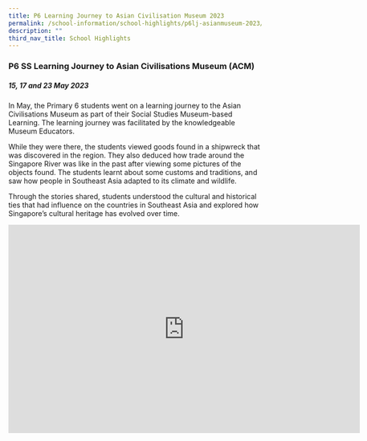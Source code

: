 ```yaml
---
title: P6 Learning Journey to Asian Civilisation Museum 2023
permalink: /school-information/school-highlights/p6lj-asianmuseum-2023/
description: ""
third_nav_title: School Highlights
---
```

### P6 SS Learning Journey to Asian Civilisations Museum (ACM)

##### 15, 17 and 23 May 2023

In May, the Primary 6 students went on a learning journey to the Asian Civilisations Museum as part of their Social Studies Museum-based Learning. The learning journey was facilitated by the knowledgeable Museum Educators.

While they were there, the students viewed goods found in a shipwreck that was discovered in the region. They also deduced how trade around the Singapore River was like in the past after viewing some pictures of the objects found. The students learnt about some customs and traditions, and saw how people in Southeast Asia adapted to its climate and wildlife.



Through the stories shared, students understood the cultural and historical ties that had influence on the countries in Southeast Asia and explored how Singapore’s cultural heritage has evolved over time.

<center><iframe allowfullscreen="" allow="accelerometer; autoplay; clipboard-write; encrypted-media; gyroscope; picture-in-picture; web-share" frameborder="0" title="YouTube video player" src="https://www.youtube.com/embed/Ak7hsmxyBhE" height="415" width="700"></iframe></center>


